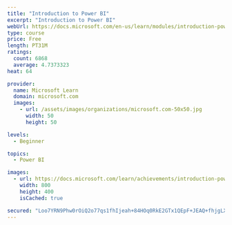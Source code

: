 ```yaml
---
title: "Introduction to Power BI"
excerpt: "Introduction to Power BI"
webUrl: https://docs.microsoft.com/en-us/learn/modules/introduction-power-bi/
type: course
price: Free
length: PT31M
ratings:
  count: 6868
  average: 4.7373323
heat: 64

provider:
  name: Microsoft Learn
  domain: microsoft.com
  images:
    - url: /assets/images/organizations/microsoft.com-50x50.jpg
      width: 50
      height: 50

levels:
  - Beginner

topics:
  - Power BI

images:
  - url: https://docs.microsoft.com/learn/achievements/introduction-power-bi-social.png
    width: 800
    height: 400
    isCached: true

secured: "Loo7YRN9Phw0rOiQ2o77qs1fhIjeah+84HOq0RkE2GTx1QEpF+JEAQ+fhjgLXKi263yJcSsMi8MARj1mONiZRGFkziHWtU8TOwT6xDYSVp3l+W7HQZ2xldpRiw2jh7864an67kT7PwgOV8UB289xQzd88LlxabS5cITgX3q+fuYFSYIeYYnwX8mJ2i/Itjtdn3QiCEAZiZsb8Eb+LxvM/wozSp1mZR5eVwkGpoO4Ef2I6CFgFDdJbklGz48FWSUFenTpZ2vdto8dxZHglLdPugTwKzL9zxB5QcBWCLPZUzUbAfQKXgfe1/jcjADSVNd3nWopxEjRS8p66E2y5nWoAAZKWvhcWqYQIkQ3hSn5AI584JiCpw3+Z3lGjOSvtXvkg3tSSjqLqu8ucVxzAjSfvpB/OtmwLP8s9WmDyt8SsJQ=;gKTfjKCSAmOsVTRKh0sGEg=="
---
```


